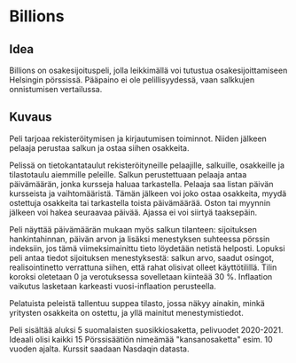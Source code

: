 # Billions

## Idea

Billions on osakesijoituspeli, jolla leikkimällä voi tutustua osakesijoittamiseen Helsingin pörssissä. Pääpaino ei ole pelillisyydessä, vaan salkkujen onnistumisen vertailussa.

## Kuvaus

Peli tarjoaa rekisteröitymisen ja kirjautumisen toiminnot.
Niiden jälkeen pelaaja perustaa salkun ja ostaa siihen osakkeita.

Pelissä on tietokantataulut rekisteröityneille pelaajille, salkuille, osakkeille ja tilastotaulu aiemmille peleille.
Salkun perustettuaan pelaaja antaa päivämäärän, jonka kursseja haluaa tarkastella. Pelaaja saa listan päivän kursseista ja vaihtomääristä. Tämän jälkeen voi joko ostaa osakkeita, myydä ostettuja osakkeita tai tarkastella toista päivämäärää. Oston tai myynnin jälkeen voi hakea seuraavaa päivää. Ajassa ei voi siirtyä taaksepäin.

Peli näyttää päivämäärän mukaan myös salkun tilanteen: sijoituksen hankintahinnan, päivän arvon ja lisäksi menestyksen suhteessa pörssin indeksiin, jos tämä viimeksimainittu tieto löydetään netistä helposti. Lopuksi peli antaa tiedot sijoituksen menestyksestä: salkun arvo, saadut osingot, realisointinetto verrattuna siihen, että rahat olisivat olleet käyttötilillä. Tilin koroksi oletetaan 0 ja verotuksessa sovelletaan kiinteää 30 %. Inflaation vaikutus lasketaan karkeasti vuosi-inflaation perusteella.

Pelatuista peleistä tallentuu suppea tilasto, jossa näkyy ainakin, minkä yritysten osakkeita on ostettu, ja yllä mainitut menestymistiedot.

Peli sisältää aluksi 5 suomalaisten suosikkiosaketta, pelivuodet 2020-2021. Ideaali olisi kaikki 15 Pörssisäätiön nimeämää "kansanosaketta" esim. 10 vuoden ajalta. Kurssit saadaan Nasdaqin datasta.



